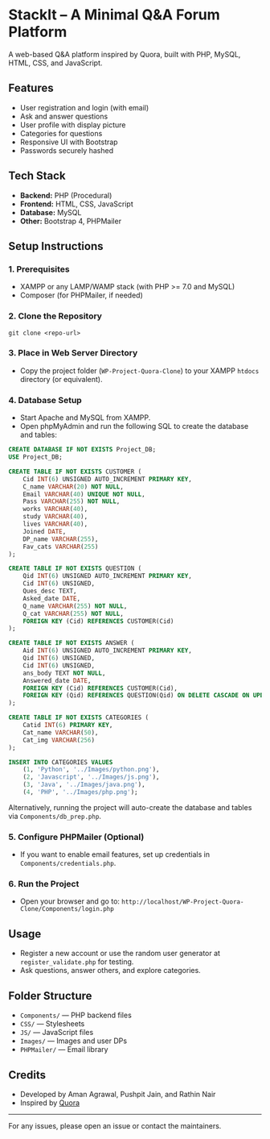 # StackIt – A Minimal Q&A Forum Platform

A web-based Q&A platform inspired by Quora, built with PHP, MySQL, HTML, CSS, and JavaScript.

## Features

- User registration and login (with email)
- Ask and answer questions
- User profile with display picture
- Categories for questions
- Responsive UI with Bootstrap
- Passwords securely hashed

## Tech Stack

- **Backend:** PHP (Procedural)
- **Frontend:** HTML, CSS, JavaScript
- **Database:** MySQL
- **Other:** Bootstrap 4, PHPMailer

## Setup Instructions

### 1. Prerequisites

- XAMPP or any LAMP/WAMP stack (with PHP >= 7.0 and MySQL)
- Composer (for PHPMailer, if needed)

### 2. Clone the Repository

```
git clone <repo-url>
```

### 3. Place in Web Server Directory

- Copy the project folder (`WP-Project-Quora-Clone`) to your XAMPP `htdocs` directory (or equivalent).

### 4. Database Setup

- Start Apache and MySQL from XAMPP.
- Open phpMyAdmin and run the following SQL to create the database and tables:

```sql
CREATE DATABASE IF NOT EXISTS Project_DB;
USE Project_DB;

CREATE TABLE IF NOT EXISTS CUSTOMER (
    Cid INT(6) UNSIGNED AUTO_INCREMENT PRIMARY KEY,
    C_name VARCHAR(20) NOT NULL,
    Email VARCHAR(40) UNIQUE NOT NULL,
    Pass VARCHAR(255) NOT NULL,
    works VARCHAR(40),
    study VARCHAR(40),
    lives VARCHAR(40),
    Joined DATE,
    DP_name VARCHAR(255),
    Fav_cats VARCHAR(255)
);

CREATE TABLE IF NOT EXISTS QUESTION (
    Qid INT(6) UNSIGNED AUTO_INCREMENT PRIMARY KEY,
    Cid INT(6) UNSIGNED,
    Ques_desc TEXT,
    Asked_date DATE,
    Q_name VARCHAR(255) NOT NULL,
    Q_cat VARCHAR(255) NOT NULL,
    FOREIGN KEY (Cid) REFERENCES CUSTOMER(Cid)
);

CREATE TABLE IF NOT EXISTS ANSWER (
    Aid INT(6) UNSIGNED AUTO_INCREMENT PRIMARY KEY,
    Qid INT(6) UNSIGNED,
    Cid INT(6) UNSIGNED,
    ans_body TEXT NOT NULL,
    Answered_date DATE,
    FOREIGN KEY (Cid) REFERENCES CUSTOMER(Cid),
    FOREIGN KEY (Qid) REFERENCES QUESTION(Qid) ON DELETE CASCADE ON UPDATE CASCADE
);

CREATE TABLE IF NOT EXISTS CATEGORIES (
    Catid INT(6) PRIMARY KEY,
    Cat_name VARCHAR(50),
    Cat_img VARCHAR(256)
);

INSERT INTO CATEGORIES VALUES
    (1, 'Python', '../Images/python.png'),
    (2, 'Javascript', '../Images/js.png'),
    (3, 'Java', '../Images/java.png'),
    (4, 'PHP', '../Images/php.png');
```

Alternatively, running the project will auto-create the database and tables via `Components/db_prep.php`.

### 5. Configure PHPMailer (Optional)

- If you want to enable email features, set up credentials in `Components/credentials.php`.

### 6. Run the Project

- Open your browser and go to: `http://localhost/WP-Project-Quora-Clone/Components/login.php`

## Usage

- Register a new account or use the random user generator at `register_validate.php` for testing.
- Ask questions, answer others, and explore categories.

## Folder Structure

- `Components/` — PHP backend files
- `CSS/` — Stylesheets
- `JS/` — JavaScript files
- `Images/` — Images and user DPs
- `PHPMailer/` — Email library

## Credits

- Developed by Aman Agrawal, Pushpit Jain, and Rathin Nair
- Inspired by [Quora](https://quora.com)

---

For any issues, please open an issue or contact the maintainers.
